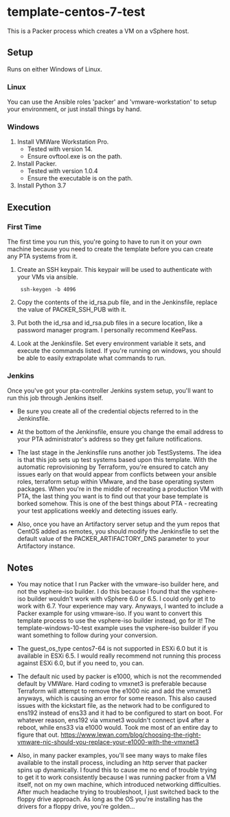 # template-centos-7-test

This is a Packer process which creates a VM on a vSphere host.

## Setup

Runs on either Windows of Linux.

### Linux

You can use the Ansible roles 'packer' and 'vmware-workstation' to setup your environment, 
or just install things by hand.

### Windows

1. Install VMWare Workstation Pro.
   * Tested with version 14.
   * Ensure ovftool.exe is on the path.
1. Install Packer.
   * Tested with version 1.0.4
   * Ensure the executable is on the path.
1. Install Python 3.7

## Execution

### First Time

The first time you run this, you're going to have to run it on your own machine
because you need to create the template before you can create any PTA systems from it.

1. Create an SSH keypair. This keypair will be used to authenticate with your VMs via ansible.

        ssh-keygen -b 4096

1. Copy the contents of the id_rsa.pub file, and in the Jenkinsfile, replace the value of PACKER_SSH_PUB
with it. 
1. Put both the id_rsa and id_rsa.pub files in a secure location, like a password manager program.
I personally recommend KeePass.
1. Look at the Jenkinsfile. Set every environment variable it sets, and execute the commands listed.
If you're running on windows, you should be able to easily extrapolate what commands to run.

### Jenkins

Once you've got your pta-controller Jenkins system setup, you'll want to run this job through
Jenkins itself. 

* Be sure you create all of the credential objects referred to in the Jenkinsfile.

* At the bottom of the Jenkinsfile, ensure you change the email address to your PTA 
administrator's address so they get failure notifications.

* The last stage in the Jenkinsfile runs another job TestSystems. The idea is that this
job sets up test systems based upon this template. With the automatic reprovisioning
by Terraform, you're ensured to catch any issues early on that would appear from
conflicts between your ansible roles, terraform setup within VMware, and the base operating system packages.
When you're in the middle of recreating a production VM with PTA, the last thing
you want is to find out that your base template is borked somehow. This is one of the
best things about PTA - recreating your test applications weekly and detecting issues early.

* Also, once you have an Artifactory server setup and the yum repos that CentOS added as remotes,
you should modify the Jenkinsfile to set the default value of the PACKER_ARTIFACTORY_DNS parameter
to your Artifactory instance.

## Notes

* You may notice that I run Packer with the vmware-iso builder here, and not the vsphere-iso builder.
I do this because I found that the vsphere-iso builder wouldn't work with vSphere 6.0 or 6.5.
I could only get it to work with 6.7. Your experience may vary. Anyways, I wanted to include
a Packer example for using vmware-iso. If you want to convert this template process to use the
vsphere-iso builder instead, go for it! The template-windows-10-test example uses the 
vsphere-iso builder if you want something to follow during your conversion.

* The guest_os_type centos7-64 is not supported in ESXi 6.0 but it is available in ESXi 6.5.
I would really recommend not running this process against ESXi 6.0, but if you need to, you can.
  
* The default nic used by packer is e1000, which is not the recommended default by VMWare. 
Hard coding to vmxnet3 is preferable because Terraform will attempt to remove the e1000 nic and
add the vmxnet3 anyways, which is causing an error for some reason. This also caused issues
with the kickstart file, as the network had to be configured to ens192 instead of ens33 and
it had to be configured to start on boot. For whatever reason, ens192 via vmxnet3 wouldn't 
connect ipv4 after a reboot, while ens33 via e1000 would. Took me most of an entire day
to figure that out. 
https://www.lewan.com/blog/choosing-the-right-vmware-nic-should-you-replace-your-e1000-with-the-vmxnet3

* Also, in many packer examples, you'll see many ways to make files available to the install
process, including an http server that packer spins up dynamically. I found this to cause
me no end of trouble trying to get it to work consistently because I was running
packer from a VM itself, not on my own machine, which introduced networking difficulties.
After much headache trying to troubleshoot, I just switched back to the floppy drive approach.
As long as the OS you're installing has the drivers for a floppy drive, you're golden... 
